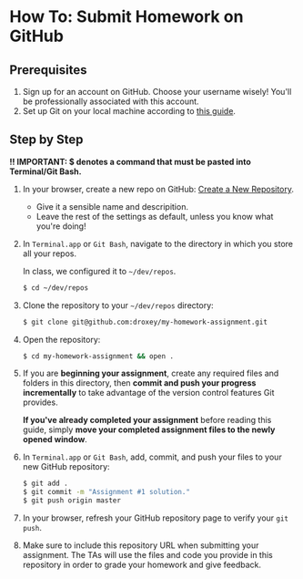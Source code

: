 # How To: Submit Homework on GitHub

## Prerequisites

1. Sign up for an account on GitHub. Choose your username wisely! You'll be professionally associated with this account.
1. Set up Git on your local machine according to [this guide](https://github.com/outputs-io/dataviz-docs/blob/master/git/README.md).

## Step by Step

**‼️ IMPORTANT: $ denotes a command that must be pasted into Terminal/Git Bash.**

1. In your browser, create a new repo on GitHub: [Create a New Repository](https://github.com/new).
    * Give it a sensible name and descripition.
    * Leave the rest of the settings as default, unless you know what you're doing!

1. In `Terminal.app` or `Git Bash`, navigate to the directory in which you store all your repos. 

    In class, we configured it to `~/dev/repos`.

    ```bash
    $ cd ~/dev/repos
    ```

1. Clone the repository to your `~/dev/repos` directory:

    ```bash
    $ git clone git@github.com:droxey/my-homework-assignment.git
    ```

1. Open the repository:
    ```bash
    $ cd my-homework-assignment && open .
    ```

1. If you are **beginning your assignment**, create any required files and folders in this directory, then **commit and push your progress incrementally** to take advantage of the version control features Git provides.

    **If you've already completed your assignment** before reading this guide, simply **move your completed assignment files to the newly opened window**.

1. In `Terminal.app` or `Git Bash`, add, commit, and push your files to your new GitHub repository:

    ```bash
    $ git add .
    $ git commit -m "Assignment #1 solution."
    $ git push origin master
    ```

1. In your browser, refresh your GitHub repository page to verify your `git push`.

1. Make sure to include this repository URL when submitting your assignment. The TAs will use the files and code you provide in this repository in order to grade your homework and give feedback.
